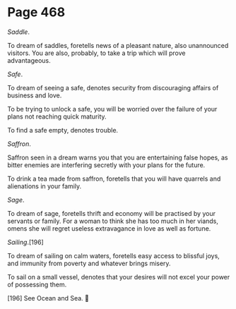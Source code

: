 # Page 468
_Saddle_.


To dream of saddles, foretells news of a pleasant nature,
also unannounced visitors. You are also, probably, to take
a trip which will prove advantageous.


_Safe_.


To dream of seeing a safe, denotes security from discouraging
affairs of business and love.


To be trying to unlock a safe, you will be worried over the failure
of your plans not reaching quick maturity.


To find a safe empty, denotes trouble.


_Saffron_.


Saffron seen in a dream warns you that you are entertaining false hopes,
as bitter enemies are interfering secretly with your plans for the future.


To drink a tea made from saffron, foretells that you will have quarrels
and alienations in your family.


_Sage_.


To dream of sage, foretells thrift and economy will be practised by your
servants or family. For a woman to think she has too much in her viands,
omens she will regret useless extravagance in love as well as fortune.


_Sailing_.[196]


To dream of sailing on calm waters, foretells easy access to blissful joys,
and immunity from poverty and whatever brings misery.


To sail on a small vessel, denotes that your desires will not excel
your power of possessing them.



[196] See Ocean and Sea.
